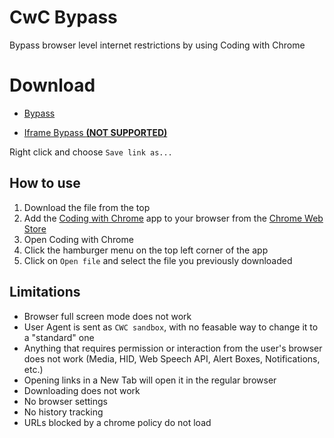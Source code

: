# CwC Bypass

Bypass browser level internet restrictions by using Coding with Chrome

# Download

- [Bypass](https://github.com/lebestnoob/cwc-bypass/raw/main/bypass.html)

- [Iframe Bypass **(NOT SUPPORTED)**](https://github.com/lebestnoob/cwc-bypass/raw/main/bypass-iframe.html)

Right click and choose `Save link as...`

## How to use

1. Download the file from the top
2. Add the [Coding with Chrome](https://chrome.google.com/webstore/detail/coding-with-chrome/becloognjehhioodmnimnehjcibkloed) app to your browser from the [Chrome Web Store](https://chrome.google.com/webstore)
3. Open Coding with Chrome
4. Click the hamburger menu on the top left corner of the app
5. Click on `Open file` and select the file you previously downloaded

## Limitations

- Browser full screen mode does not work
- User Agent is sent as `CWC sandbox`, with no feasable way to change it to a "standard" one
- Anything that requires permission or interaction from the user's browser does not work (Media, HID, Web Speech API, Alert Boxes, Notifications, etc.)
- Opening links in a New Tab will open it in the regular browser
- Downloading does not work
- No browser settings
- No history tracking
- URLs blocked by a chrome policy do not load
